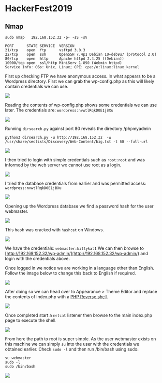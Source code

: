 # HackerFest2019

## Nmap

```
sudo nmap   192.168.152.32 -p- -sS -sV

PORT      STATE SERVICE  VERSION
21/tcp    open  ftp      vsftpd 3.0.3
22/tcp    open  ssh      OpenSSH 7.4p1 Debian 10+deb9u7 (protocol 2.0)
80/tcp    open  http     Apache httpd 2.4.25 ((Debian))
10000/tcp open  ssl/http MiniServ 1.890 (Webmin httpd)
Service Info: OSs: Unix, Linux; CPE: cpe:/o:linux:linux_kernel
```

First up checking FTP we have anonymous access. In what appears to be a Wordpress directory. First we can grab the wp-config.php as this will likely contain credentials we can use.

![](<../../../.gitbook/assets/image (1215) (1).png>)

Reading the contents of wp-config.php shows some credentials we can use later. The credentials are: `wordpress:nvwtlRqkD0E1jBXu`

![](<../../../.gitbook/assets/image (1216).png>)

Running `dirsearch.py` against port 80 reveals the directory /phpmyadmin

```
python3 dirsearch.py -u http://192.168.152.32  -w /usr/share/seclists/Discovery/Web-Content/big.txt -t 60 --full-url
```

![](<../../../.gitbook/assets/image (1217).png>)

I then tried to login with simple credentials such as `root:root` and was informed by the web server we cannot use root as a login.

![](<../../../.gitbook/assets/image (1218) (1).png>)

I tried the database credentials from earlier and was permitted access: `wordpress:nvwtlRqkD0E1jBXu`

![](<../../../.gitbook/assets/image (1219).png>)

Opening up the Wordpress database we find a password hash for the user webmaster.

![](<../../../.gitbook/assets/image (1220) (1).png>)

This hash was cracked with `hashcat` on Windows.

![](<../../../.gitbook/assets/image (1221).png>)

We have the credentials: `webmaster:kittykat1` We can then browse to [http://192.168.152.32/wp-admin/](http://192.168.152.32/wp-admin/) and login with the credentials above.

Once logged in we notice we are working in a language other than English. Follow the image below to change this back to English if required.

![](<../../../.gitbook/assets/image (1222).png>)

After doing so we can head over to Appearance > Theme Editor and replace the contents of index.php with a [PHP Reverse shell](https://github.com/pentestmonkey/php-reverse-shell).

![](<../../../.gitbook/assets/image (1223).png>)

Once completed start a `netcat` listener then browse to the main index.php page to execute the shell.

![](<../../../.gitbook/assets/image (1224).png>)

From here the path to root is super simple. As the user webmaster exists on this machine we can simply `su` into the user with the credentials we obtained earlier. Check `sudo -l` and then run /bin/bash using sudo.

```
su webmaster
sudo -l
sudo /bin/bash
```

![](<../../../.gitbook/assets/image (1225) (1).png>)

